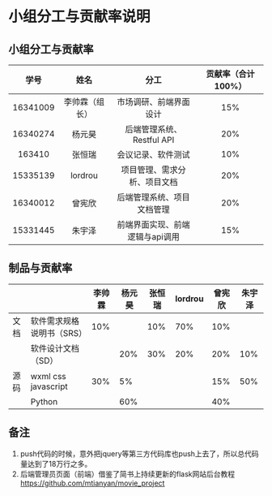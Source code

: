 # 小组分工与贡献率说明

## 小组分工与贡献率

|   学号   |      姓名      |             分工             | 贡献率（合计100%） |
| :------: | :------------: | :--------------------------: | :----------------: |
| 16341009 |  李帅霖（组长） |    市场调研、前端界面设计        |        15%            |
| 16340274 |     杨元昊     | 后端管理系统、Restful API |              20%      |
| 163410   |     张恒瑞     |     会议记录、软件测试         |           10%         |
| 15335139 |      lordrou      | 项目管理、需求分析、项目文档     |          20%          |
| 16340012 |     曾宪欣     | 后端管理系统、项目文档管理 |                 20%   |
| 15331445 |     朱宇泽     | 前端界面实现、前端逻辑与api调用     |           15%         |

## 制品与贡献率

|   |      |   李帅霖   |     杨元昊 |  张恒瑞    |   lordrou   |   曾宪欣   |   朱宇泽   |
| ------------------------------------------------------------ | ---- | ---- | ---- | ---- | ---- | ---- | ---- |
| 文档  |   软件需求规格说明书（SRS）   |    10%  |      |     10% |   70%   |    10%  |      |
|   |    软件设计文档（SD）  |      |   20%   |    30%  |  20%    |  20%    |    10%  |
| 源码    |   wxml css javascript   |    30%  |   5%   |      |      |    15%  |  50%    |
|   |   Python    |      |   60%   |      |      |     40% |      |

## 备注
1. push代码的时候，意外把jquery等第三方代码库也push上去了，所以总代码量达到了18万行之多。
2. 后端管理员页面（前端）借鉴了简书上持续更新的flask网站后台教程 https://github.com/mtianyan/movie_project




